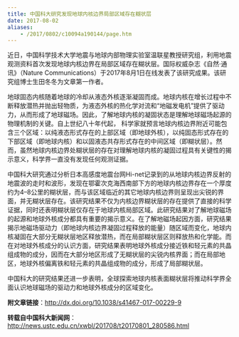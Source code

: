 ```yaml
---
title: 中国科大研究发现地球内核边界局部区域存在糊状层
date: 2017-08-02
aliases:
    - /2017/0802/c10094a190144/page.htm
---
```


近日，中国科学技术大学地震与地球内部物理实验室温联星教授研究组，利用地震观测资料首次发现地球内核边界在局部区域存在糊状层。国际权威杂志《自然·通讯》（Nature Communications）于2017年8月1日在线发表了该研究成果。该研究组博士生田冬冬为文章第一作者。

地球固态内核随着地球的冷却从液态外核逐渐凝固而成。地球内核在增长过程中不断释放潜热并抛出轻物质，为液态外核的热化学对流和“地磁发电机”提供了驱动力，从而形成了地球磁场。因此，了解地球内核的凝固状态是理解地球磁场起源的物理机制的关键。自上世纪八十年代起， 科学家就预言地球内核边界附近可能包含三个区域：以纯液态形式存在的上部区域（即地球外核），以纯固态形式存在的下部区域（即地球内核）和以固液态共存形式存在的中间区域（即糊状层）。然而，虽然地球内核边界处糊状层的存在对理解地球内核的凝固过程具有关键性的揭示意义，科学界一直没有发现任何观测证据。

中国科大研究通过分析日本高感度地震台网Hi-net记录到的从地球内核边界反射的地震波的走时和波形，发现在鄂霍次克海西南部下方的地球内核边界存在一个厚度约为4–8公里的糊状层，而与该区域临近的其它地球内核边界则呈现出尖锐的界面，并无糊状层存在。该研究结果不仅为内核边界糊状层的存在提供了直接的科学证据，同时还表明糊状层仅存在于地球内核局部区域。此研究结果对了解地球磁场的起源和地球外核成分都具有重要的揭示意义。在了解地磁场起因方面，研究结果揭示地磁场驱动力（即地球内核边界凝固过程释放的能量）随区域而变化，地球内核凝固在大部分无糊状层地区释放潜热，而在局部糊状层区则释放热和化学能。而在对地球外核成分的认识方面，研究结果表明地球外核成分接近铁和轻元素的共晶组成物的成分，因而在大部分地区形成了无糊状层的尖锐内核界面；而在局部地区，地球外核偏离铁和轻元素的共晶组成物的成分，形成了局部糊状层。

中国科大的研究结果还进一步表明，全球探索地球内核表面糊状层将推动科学界全面认识地球磁场的驱动力和地球外核成分的区域变化。

**附文章链接**：http://dx.doi.org/10.1038/s41467-017-00229-9

**转载自中国科大新闻网**：http://news.ustc.edu.cn/xwbl/201708/t20170801_280586.html

